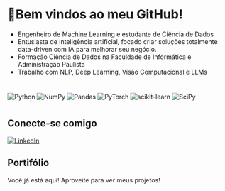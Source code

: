 # 💫Bem vindos ao meu GitHub!

- Engenheiro de Machine Learning e estudante de Ciência de Dados
- Entusiasta de inteligência artificial, focado criar soluções totalmente data-driven com IA para melhorar seu negócio.
- Formação Ciência de Dados na Faculdade de Informática e Administração Paulista
- Trabalho com NLP, Deep Learning, Visão Computacional e LLMs



#
![Python](https://img.shields.io/badge/python-3670A0?style=for-the-badge&logo=python&logoColor=ffdd54) ![NumPy](https://img.shields.io/badge/numpy-%23013243.svg?style=for-the-badge&logo=numpy&logoColor=white) ![Pandas](https://img.shields.io/badge/pandas-%23150458.svg?style=for-the-badge&logo=pandas&logoColor=white) ![PyTorch](https://img.shields.io/badge/PyTorch-%23EE4C2C.svg?style=for-the-badge&logo=PyTorch&logoColor=white) ![scikit-learn](https://img.shields.io/badge/scikit--learn-%23F7931E.svg?style=for-the-badge&logo=scikit-learn&logoColor=white) ![SciPy](https://img.shields.io/badge/SciPy-%230C55A5.svg?style=for-the-badge&logo=scipy&logoColor=%white)
#
## Conecte-se comigo
[![LinkedIn](https://img.shields.io/badge/LinkedIn-%230077B5.svg?logo=linkedin&logoColor=white)](https://linkedin.com/in/https://www.linkedin.com/in/lucas-moraes-4b3a30284/) 

## Portifólio

Você já está aqui! Aproveite para ver meus projetos!

